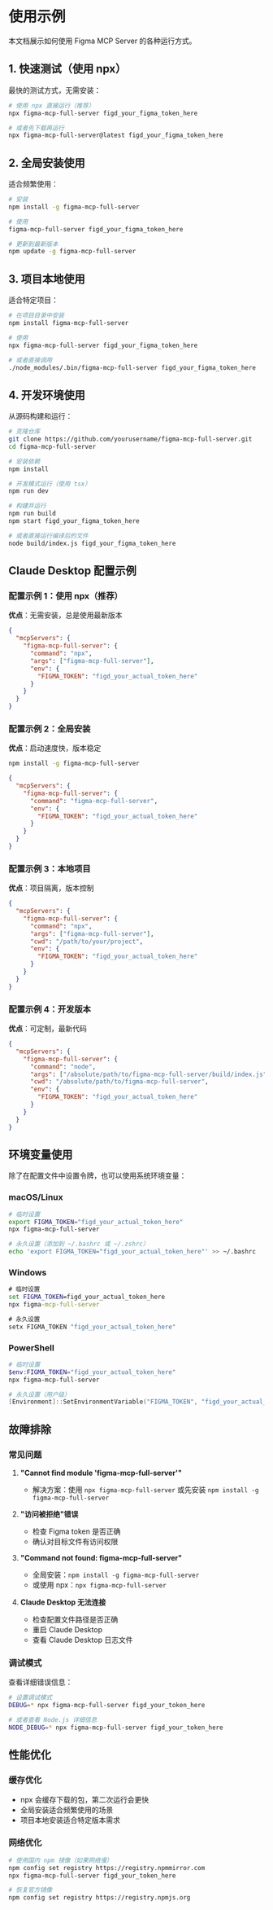 # 使用示例

本文档展示如何使用 Figma MCP Server 的各种运行方式。

## 1. 快速测试（使用 npx）

最快的测试方式，无需安装：

```bash
# 使用 npx 直接运行（推荐）
npx figma-mcp-full-server figd_your_figma_token_here

# 或者先下载再运行
npx figma-mcp-full-server@latest figd_your_figma_token_here
```

## 2. 全局安装使用

适合频繁使用：

```bash
# 安装
npm install -g figma-mcp-full-server

# 使用
figma-mcp-full-server figd_your_figma_token_here

# 更新到最新版本
npm update -g figma-mcp-full-server
```

## 3. 项目本地使用

适合特定项目：

```bash
# 在项目目录中安装
npm install figma-mcp-full-server

# 使用
npx figma-mcp-full-server figd_your_figma_token_here

# 或者直接调用
./node_modules/.bin/figma-mcp-full-server figd_your_figma_token_here
```

## 4. 开发环境使用

从源码构建和运行：

```bash
# 克隆仓库
git clone https://github.com/yourusername/figma-mcp-full-server.git
cd figma-mcp-full-server

# 安装依赖
npm install

# 开发模式运行（使用 tsx）
npm run dev

# 构建并运行
npm run build
npm start figd_your_figma_token_here

# 或者直接运行编译后的文件
node build/index.js figd_your_figma_token_here
```

## Claude Desktop 配置示例

### 配置示例 1：使用 npx（推荐）

**优点**：无需安装，总是使用最新版本

```json
{
  "mcpServers": {
    "figma-mcp-full-server": {
      "command": "npx",
      "args": ["figma-mcp-full-server"],
      "env": {
        "FIGMA_TOKEN": "figd_your_actual_token_here"
      }
    }
  }
}
```

### 配置示例 2：全局安装

**优点**：启动速度快，版本稳定

```bash
npm install -g figma-mcp-full-server
```

```json
{
  "mcpServers": {
    "figma-mcp-full-server": {
      "command": "figma-mcp-full-server",
      "env": {
        "FIGMA_TOKEN": "figd_your_actual_token_here"
      }
    }
  }
}
```

### 配置示例 3：本地项目

**优点**：项目隔离，版本控制

```json
{
  "mcpServers": {
    "figma-mcp-full-server": {
      "command": "npx",
      "args": ["figma-mcp-full-server"],
      "cwd": "/path/to/your/project",
      "env": {
        "FIGMA_TOKEN": "figd_your_actual_token_here"
      }
    }
  }
}
```

### 配置示例 4：开发版本

**优点**：可定制，最新代码

```json
{
  "mcpServers": {
    "figma-mcp-full-server": {
      "command": "node",
      "args": ["/absolute/path/to/figma-mcp-full-server/build/index.js"],
      "cwd": "/absolute/path/to/figma-mcp-full-server",
      "env": {
        "FIGMA_TOKEN": "figd_your_actual_token_here"
      }
    }
  }
}
```

## 环境变量使用

除了在配置文件中设置令牌，也可以使用系统环境变量：

### macOS/Linux
```bash
# 临时设置
export FIGMA_TOKEN="figd_your_actual_token_here"
npx figma-mcp-full-server

# 永久设置（添加到 ~/.bashrc 或 ~/.zshrc）
echo 'export FIGMA_TOKEN="figd_your_actual_token_here"' >> ~/.bashrc
```

### Windows
```cmd
# 临时设置
set FIGMA_TOKEN=figd_your_actual_token_here
npx figma-mcp-full-server

# 永久设置
setx FIGMA_TOKEN "figd_your_actual_token_here"
```

### PowerShell
```powershell
# 临时设置
$env:FIGMA_TOKEN="figd_your_actual_token_here"
npx figma-mcp-full-server

# 永久设置（用户级）
[Environment]::SetEnvironmentVariable("FIGMA_TOKEN", "figd_your_actual_token_here", "User")
```

## 故障排除

### 常见问题

1. **"Cannot find module 'figma-mcp-full-server'"**
   - 解决方案：使用 `npx figma-mcp-full-server` 或先安装 `npm install -g figma-mcp-full-server`

2. **"访问被拒绝"错误**
   - 检查 Figma token 是否正确
   - 确认对目标文件有访问权限

3. **"Command not found: figma-mcp-full-server"**
   - 全局安装：`npm install -g figma-mcp-full-server`
   - 或使用 npx：`npx figma-mcp-full-server`

4. **Claude Desktop 无法连接**
   - 检查配置文件路径是否正确
   - 重启 Claude Desktop
   - 查看 Claude Desktop 日志文件

### 调试模式

查看详细错误信息：

```bash
# 设置调试模式
DEBUG=* npx figma-mcp-full-server figd_your_token_here

# 或者查看 Node.js 详细信息
NODE_DEBUG=* npx figma-mcp-full-server figd_your_token_here
```

## 性能优化

### 缓存优化
- npx 会缓存下载的包，第二次运行会更快
- 全局安装适合频繁使用的场景
- 项目本地安装适合特定版本需求

### 网络优化
```bash
# 使用国内 npm 镜像（如果网络慢）
npm config set registry https://registry.npmmirror.com
npx figma-mcp-full-server figd_your_token_here

# 恢复官方镜像
npm config set registry https://registry.npmjs.org
```
